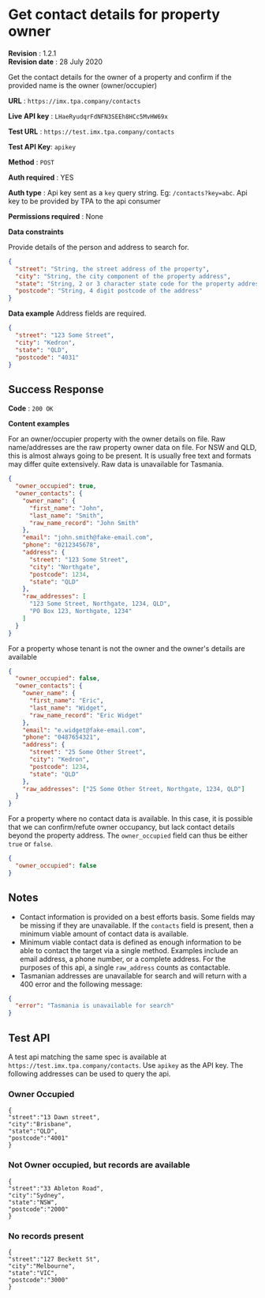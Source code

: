 # Get contact details for property owner

**Revision** : 1.2.1  
**Revision date** : 28 July 2020

Get the contact details for the owner of a property and confirm if the provided name is the owner (owner/occupier)

**URL** : `https://imx.tpa.company/contacts`

**Live API key** : `LHaeRyudqrFdNFN3SEEh8HCc5MvHW69x`

**Test URL** : `https://test.imx.tpa.company/contacts`

**Test API Key**: `apikey`

**Method** : `POST`

**Auth required** : YES

**Auth type** : Api key sent as a `key` query string. Eg: `/contacts?key=abc`. Api key to be provided by TPA to the api consumer

**Permissions required** : None

**Data constraints**

Provide details of the person and address to search for.

```json
{
  "street": "String, the street address of the property",
  "city": "String, the city component of the property address",
  "state": "String, 2 or 3 character state code for the property address",
  "postcode": "String, 4 digit postcode of the address"
}
```

**Data example** Address fields are required.

```json
{
  "street": "123 Some Street",
  "city": "Kedron",
  "state": "QLD",
  "postcode": "4031"
}
```

## Success Response

**Code** : `200 OK`

**Content examples**

For an owner/occupier property with the owner details on file. Raw name/addresses are the raw property owner data on file. For NSW and QLD, this is almost always going to be present. It is usually free text and formats may differ quite extensively. Raw data is unavailable for Tasmania.

```json
{
  "owner_occupied": true,
  "owner_contacts": {
    "owner_name": {
      "first_name": "John",
      "last_name": "Smith",
      "raw_name_record": "John Smith"
    },
    "email": "john.smith@fake-email.com",
    "phone": "0212345678",
    "address": {
      "street": "123 Some Street",
      "city": "Northgate",
      "postcode": 1234,
      "state": "QLD"
    },
    "raw_addresses": [
      "123 Some Street, Northgate, 1234, QLD",
      "PO Box 123, Northgate, 1234"
    ]
  }
}
```

For a property whose tenant is not the owner and the owner's details are available

```json
{
  "owner_occupied": false,
  "owner_contacts": {
    "owner_name": {
      "first_name": "Eric",
      "last_name": "Widget",
      "raw_name_record": "Eric Widget"
    },
    "email": "e.widget@fake-email.com",
    "phone": "0487654321",
    "address": {
      "street": "25 Some Other Street",
      "city": "Kedron",
      "postcode": 1234,
      "state": "QLD"
    },
    "raw_addresses": ["25 Some Other Street, Northgate, 1234, QLD"]
  }
}
```

For a property where no contact data is available. In this case, it is possible that we can confirm/refute owner occupancy, but lack contact details beyond the property address. The `owner_occupied` field can thus be either `true` or `false`.

```json
{
  "owner_occupied": false
}
```

## Notes

- Contact information is provided on a best efforts basis. Some fields may be missing if they are unavailable. If the `contacts` field is present, then a minimum viable amount of contact data is available.
- Minimum viable contact data is defined as enough information to be able to contact the target via a single method. Examples include an email address, a phone number, or a complete address. For the purposes of this api, a single `raw_address` counts as contactable.
- Tasmanian addresses are unavailable for search and will return with a 400 error and the following message:

```json
{
  "error": "Tasmania is unavailable for search"
}
```

## Test API

A test api matching the same spec is available at `https://test.imx.tpa.company/contacts`. Use `apikey` as the API key. The following addresses can be used to query the api.

### Owner Occupied

```
{
"street":"13 Dawn street",
"city":"Brisbane",
"state":"QLD",
"postcode":"4001"
}
```

### Not Owner occupied, but records are available

```
{
"street":"33 Ableton Road",
"city":"Sydney",
"state":"NSW",
"postcode":"2000"
}
```

### No records present

```
{
"street":"127 Beckett St",
"city":"Melbourne",
"state":"VIC",
"postcode":"3000"
}
```
